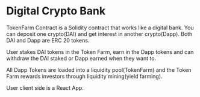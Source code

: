 # Digital Crypto Bank

TokenFarm Contract is a Solidity contract that works like a digital bank.
You can deposit one crypto(DAI) and get interest in another crypto(Dapp).
Both DAI and Dapp are ERC 20 tokens.

User stakes DAI tokens in the Token Farm, earn in the Dapp tokens and can
withdraw the DAI staked or Dapp earned when they want to.

All Dapp Tokens are loaded into a liquidity pool(TokenFarm) and the Token Farm
rewards investors through liquidity mining(yield farming).

User client side is a React App.

